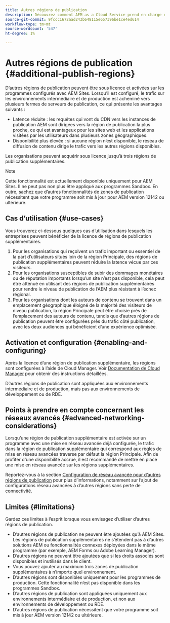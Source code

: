 ```yaml
---
title: Autres régions de publication
description: Découvrez comment AEM as a Cloud Service prend en charge des régions de publication supplémentaires pour une disponibilité accrue et une latence réduite.
source-git-commit: 9fccc1672aad243b648115e657396be1ce4ed614
workflow-type: tm+mt
source-wordcount: '547'
ht-degree: 1%

---
```



# Autres régions de publication {#additional-publish-regions}

D’autres régions de publication peuvent être sous licence et activées sur les programmes configurés avec AEM Sites. Lorsqu’il est configuré, le trafic sur les environnements intermédiaire et de production est acheminé vers plusieurs fermes de serveurs de publication, ce qui présente les avantages suivants :

* Latence réduite : les requêtes qui vont du CDN vers les instances de publication AEM sont dirigées vers la région de publication la plus proche, ce qui est avantageux pour les sites web et les applications visitées par les utilisateurs dans plusieurs zones géographiques.
* Disponibilité plus élevée : si aucune région n’est disponible, le réseau de diffusion de contenu dirige le trafic vers les autres régions disponibles.

Les organisations peuvent acquérir sous licence jusqu’à trois régions de publication supplémentaires.

>[!NOTE]
>
>Cette fonctionnalité est actuellement disponible uniquement pour AEM Sites. Il ne peut pas non plus être appliqué aux programmes Sandbox. En outre, sachez que d’autres fonctionnalités de zones de publication nécessitent que votre programme soit mis à jour pour AEM version 12142 ou ultérieure.

## Cas d’utilisation {#use-cases}

Vous trouverez ci-dessous quelques cas d’utilisation dans lesquels les entreprises peuvent bénéficier de la licence de régions de publication supplémentaires.

1. Pour les organisations qui reçoivent un trafic important ou essentiel de la part d’utilisateurs situés loin de la région Principale, des régions de publication supplémentaires peuvent réduire la latence vécue par ces visiteurs.
1. Pour les organisations susceptibles de subir des dommages monétaires ou de réputation importants lorsqu’un site n’est pas disponible, cela peut être atténué en utilisant des régions de publication supplémentaires pour rendre le niveau de publication de l’AEM plus résistant à l’échec régional.
1. Pour les organisations dont les auteurs de contenu se trouvent dans un emplacement géographique éloigné de la majorité des visiteurs de niveau publication, la région Principale peut être choisie près de l’emplacement des auteurs de contenu, tandis que d’autres régions de publication peuvent être configurées près du trafic côté publication, avec les deux audiences qui bénéficient d’une expérience optimisée.

## Activation et configuration {#enabling-and-configuring}

Après la licence d’une région de publication supplémentaire, les régions sont configurées à l’aide de Cloud Manager. Voir [Documentation de Cloud Manager](/help/implementing/cloud-manager/manage-environments.md#multiple-regions) pour obtenir des instructions détaillées.

D’autres régions de publication sont appliquées aux environnements intermédiaire et de production, mais pas aux environnements de développement ou de RDE.

## Points à prendre en compte concernant les réseaux avancés {#advanced-networking-considerations}

Lorsqu’une région de publication supplémentaire est activée sur un programme avec une mise en réseau avancée déjà configurée, le trafic dans la région de publication supplémentaire qui correspond aux règles de mise en réseau avancées traverse par défaut la région Principale. Afin de profiter d&#39;une disponibilité accrue, il est recommandé de mettre en place une mise en réseau avancée sur les régions supplémentaires.

Reportez-vous à la section [Configuration de réseau avancée pour d’autres régions de publication](/help/security/configuring-advanced-networking.md#advanced-networking-configuration-for-additional-publish-regions) pour plus d’informations, notamment sur l’ajout de configurations réseau avancées à d’autres régions sans perte de connectivité.

## Limites {#limitations}

Gardez ces limites à l’esprit lorsque vous envisagez d’utiliser d’autres régions de publication.

* D’autres régions de publication ne peuvent être ajoutées qu’à AEM Sites. Les régions de publication supplémentaires ne s’étendent pas à d’autres solutions AEM ou fonctionnalités connexes déployées dans le même programme (par exemple, AEM Forms ou Adobe Learning Manager).
* D’autres régions ne peuvent être ajoutées que si les droits associés sont disponibles et inutilisés dans le client.
* Vous pouvez ajouter au maximum trois zones de publication supplémentaires à n’importe quel environnement.
* D’autres régions sont disponibles uniquement pour les programmes de production. Cette fonctionnalité n’est pas disponible dans les programmes Sandbox.
* D’autres régions de publication sont appliquées uniquement aux environnements intermédiaire et de production, et non aux environnements de développement ou RDE.
* D’autres régions de publication nécessitent que votre programme soit mis à jour AEM version 12142 ou ultérieure.
